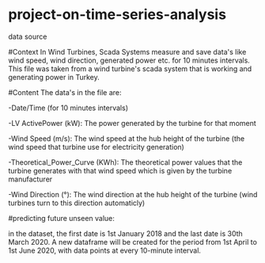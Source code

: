 # project-on-time-series-analysis

data source 

#Context
In Wind Turbines, Scada Systems measure and save data's like wind speed, wind direction, generated power etc. for 10 minutes intervals. This file was taken from a wind turbine's scada system that is working and generating power in Turkey.

#Content
The data's in the file are:

-Date/Time (for 10 minutes intervals)

-LV ActivePower (kW): The power generated by the turbine for that moment

-Wind Speed (m/s): The wind speed at the hub height of the turbine (the wind speed that turbine use for electricity generation)

-Theoretical_Power_Curve (KWh): The theoretical power values that the turbine generates with that wind speed which is given by the turbine manufacturer

-Wind Direction (°): The wind direction at the hub height of the turbine (wind turbines turn to this direction automaticly)


#predicting future unseen value:

in the dataset, the first date is 1st January 2018 and the last date is 30th March 2020. A new dataframe will be created for the period from 1st April to 1st June 2020, with data points at every 10-minute interval.
